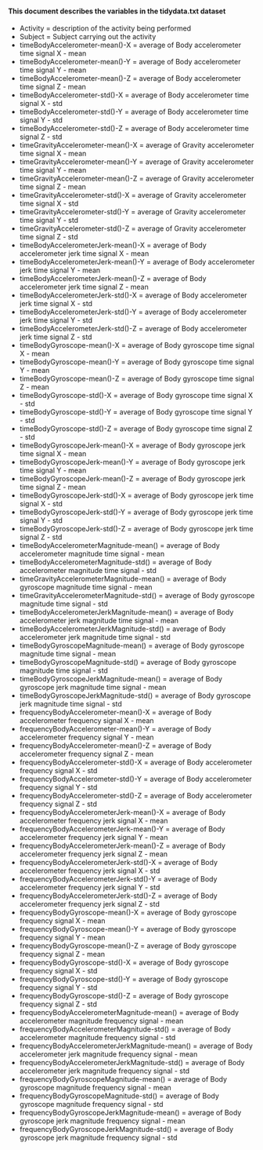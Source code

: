#### This document describes the variables in the tidydata.txt dataset

* Activity = description of the activity being performed
* Subject = Subject carrying out the activity
* timeBodyAccelerometer-mean()-X = average of Body accelerometer time signal X - mean
* timeBodyAccelerometer-mean()-Y = average of Body accelerometer time signal Y - mean
* timeBodyAccelerometer-mean()-Z = average of Body accelerometer time signal Z - mean
* timeBodyAccelerometer-std()-X = average of Body accelerometer time signal X - std
* timeBodyAccelerometer-std()-Y = average of Body accelerometer time signal Y - std
* timeBodyAccelerometer-std()-Z = average of Body accelerometer time signal Z - std
* timeGravityAccelerometer-mean()-X = average of Gravity accelerometer time signal X - mean
* timeGravityAccelerometer-mean()-Y = average of Gravity accelerometer time signal Y - mean
* timeGravityAccelerometer-mean()-Z = average of Gravity accelerometer time signal Z - mean
* timeGravityAccelerometer-std()-X = average of Gravity accelerometer time signal X - std
* timeGravityAccelerometer-std()-Y = average of Gravity accelerometer time signal Y - std
* timeGravityAccelerometer-std()-Z = average of Gravity accelerometer time signal Z - std
* timeBodyAccelerometerJerk-mean()-X = average of Body accelerometer jerk time signal X - mean
* timeBodyAccelerometerJerk-mean()-Y = average of Body accelerometer jerk time signal Y - mean
* timeBodyAccelerometerJerk-mean()-Z = average of Body accelerometer jerk time signal Z - mean
* timeBodyAccelerometerJerk-std()-X = average of Body accelerometer jerk time signal X - std
* timeBodyAccelerometerJerk-std()-Y = average of Body accelerometer jerk time signal Y - std
* timeBodyAccelerometerJerk-std()-Z = average of Body accelerometer jerk time signal Z - std
* timeBodyGyroscope-mean()-X = average of Body gyroscope time signal X - mean
* timeBodyGyroscope-mean()-Y = average of Body gyroscope time signal Y - mean
* timeBodyGyroscope-mean()-Z = average of Body gyroscope time signal Z - mean
* timeBodyGyroscope-std()-X = average of Body gyroscope time signal X - std
* timeBodyGyroscope-std()-Y = average of Body gyroscope time signal Y - std
* timeBodyGyroscope-std()-Z = average of Body gyroscope time signal Z - std
* timeBodyGyroscopeJerk-mean()-X = average of Body gyroscope jerk time signal X - mean
* timeBodyGyroscopeJerk-mean()-Y = average of Body gyroscope jerk time signal Y - mean
* timeBodyGyroscopeJerk-mean()-Z = average of Body gyroscope jerk time signal Z - mean
* timeBodyGyroscopeJerk-std()-X = average of Body gyroscope jerk time signal X - std
* timeBodyGyroscopeJerk-std()-Y = average of Body gyroscope jerk time signal Y - std
* timeBodyGyroscopeJerk-std()-Z = average of Body gyroscope jerk time signal Z - std
* timeBodyAccelerometerMagnitude-mean() = average of Body accelerometer magnitude time signal - mean
* timeBodyAccelerometerMagnitude-std() = average of Body accelerometer magnitude time signal - std
* timeGravityAccelerometerMagnitude-mean() = average of Body gyroscope magnitude time signal - mean
* timeGravityAccelerometerMagnitude-std() = average of Body gyroscope magnitude time signal - std
* timeBodyAccelerometerJerkMagnitude-mean() = average of Body accelerometer jerk magnitude time signal - mean
* timeBodyAccelerometerJerkMagnitude-std() = average of Body accelerometer jerk magnitude time signal - std
* timeBodyGyroscopeMagnitude-mean() = average of Body gyroscope magnitude time signal - mean
* timeBodyGyroscopeMagnitude-std() = average of Body gyroscope magnitude time signal - std
* timeBodyGyroscopeJerkMagnitude-mean() = average of Body gyroscope jerk magnitude time signal - mean
* timeBodyGyroscopeJerkMagnitude-std() = average of Body gyroscope jerk magnitude time signal - std
* frequencyBodyAccelerometer-mean()-X = average of Body accelerometer frequency signal X - mean
* frequencyBodyAccelerometer-mean()-Y = average of Body accelerometer frequency signal Y - mean
* frequencyBodyAccelerometer-mean()-Z = average of Body accelerometer frequency signal Z - mean
* frequencyBodyAccelerometer-std()-X = average of Body accelerometer frequency signal X - std
* frequencyBodyAccelerometer-std()-Y = average of Body accelerometer frequency signal Y - std
* frequencyBodyAccelerometer-std()-Z = average of Body accelerometer frequency signal Z - std
* frequencyBodyAccelerometerJerk-mean()-X = average of Body accelerometer frequency jerk signal X - mean
* frequencyBodyAccelerometerJerk-mean()-Y = average of Body accelerometer frequency jerk signal Y - mean
* frequencyBodyAccelerometerJerk-mean()-Z = average of Body accelerometer frequency jerk signal Z - mean
* frequencyBodyAccelerometerJerk-std()-X = average of Body accelerometer frequency jerk signal X - std
* frequencyBodyAccelerometerJerk-std()-Y = average of Body accelerometer frequency jerk signal Y - std
* frequencyBodyAccelerometerJerk-std()-Z = average of Body accelerometer frequency jerk signal Z - std
* frequencyBodyGyroscope-mean()-X = average of Body gyroscope frequency signal X - mean
* frequencyBodyGyroscope-mean()-Y = average of Body gyroscope frequency signal Y - mean
* frequencyBodyGyroscope-mean()-Z = average of Body gyroscope frequency signal Z - mean
* frequencyBodyGyroscope-std()-X = average of Body gyroscope frequency signal X - std
* frequencyBodyGyroscope-std()-Y = average of Body gyroscope frequency signal Y - std
* frequencyBodyGyroscope-std()-Z = average of Body gyroscope frequency signal Z - std
* frequencyBodyAccelerometerMagnitude-mean() = average of Body accelerometer magnitude frequency signal - mean
* frequencyBodyAccelerometerMagnitude-std() = average of Body accelerometer magnitude frequency signal - std
* frequencyBodyAccelerometerJerkMagnitude-mean() = average of Body accelerometer jerk magnitude frequency signal - mean
* frequencyBodyAccelerometerJerkMagnitude-std() = average of Body accelerometer jerk magnitude frequency signal - std
* frequencyBodyGyroscopeMagnitude-mean() = average of Body gyroscope magnitude frequency signal - mean
* frequencyBodyGyroscopeMagnitude-std() = average of Body gyroscope magnitude frequency signal - std
* frequencyBodyGyroscopeJerkMagnitude-mean() = average of Body gyroscope jerk magnitude frequency signal - mean
* frequencyBodyGyroscopeJerkMagnitude-std() = average of Body gyroscope jerk magnitude frequency signal - std
